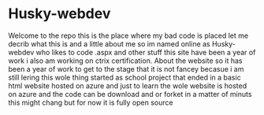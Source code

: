 # Husky-webdev

Welcome to the repo this is the place where my bad code is placed let me decrib what this is and a little about me so im named online as Husky-webdev who likes to code .aspx and other stuff this site have been a year of work i also am working on ctrix certification. About the website so it has been a year of work to get to the stage that it is not fancey becasue i am still lering this wole thing started as school project that ended in a basic html website hosted on azure and just to learn the wole website is hosted on azure and the code can be download and or forket in a matter of minuts this might chang but for now it is fully open source
